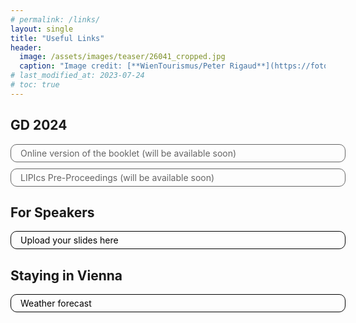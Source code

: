 ```yaml
---
# permalink: /links/
layout: single
title: "Useful Links"
header:
  image: /assets/images/teaser/26041_cropped.jpg
  caption: "Image credit: [**WienTourismus/Peter Rigaud**](https://foto.wien.info/Bild/Alle/44985)"
# last_modified_at: 2023-07-24
# toc: true
---
```


<style type="text/css">
  .link {
      display: block;
      width: 100%;
      text-decoration: none;
      border: 1px solid black;
      border-radius: 10px;
      margin-bottom: 10px;
      color: black !important;
      padding: 5px 15px;
      cursor: pointer;
    }
    .link {
      
    }
    .link:hover {
      background-color: #dadada;
      color: black;
      text-decoration: none !important;
    }

    .link.disabled {
      pointer-events: none;
      opacity: 0.6;
    }
    
</style>

## GD 2024
<a href="#" target="_blank" class="link disabled">Online version of the booklet (will be available soon)</a>
<a href="https://submission.dagstuhl.de/collections/GD-2024/preliminary-proceedings" target="_blank" class="link disabled">LIPIcs Pre-Proceedings (will be available soon)</a>

## For Speakers
<a href="https://owncloud.tuwien.ac.at/index.php/s/AakVK0qnLV1hPEr" target="_blank" class="link" >Upload your slides here</a>

## Staying in Vienna
<a href="https://weather.com/weather/today/l/243ca5c89c465ae544650e5ca367708ff3254e618d74f7e62fae8f7f3005bb93" target="_blank" class="link">Weather forecast</a>